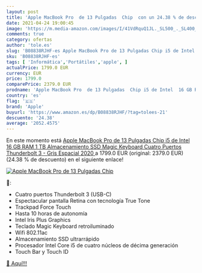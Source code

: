 ```yaml
---
layout: post
title: 'Apple MacBook Pro  de 13 Pulgadas  Chip  con un 24.38 % de descuento'
date: 2021-04-24 19:00:45
image: 'https://m.media-amazon.com/images/I/41VdRquQ1JL._SL500_._SL400_.jpg'
comments: true
category: ofertas
author: 'tole.es'
slug: 'B08838RJHF-es Apple MacBook Pro de 13 Pulgadas Chip i5 de Intel 16 GB...'
sku: 'B08838RJHF-es'
tags: [ 'Informática','Portátiles','apple', ]
actualPrice: 1799.0 EUR
currency: EUR
price: 1799.0
comparePrice: 2379.0 EUR
prodname: 'Apple MacBook Pro  de 13 Pulgadas  Chip i5 de Intel  16 GB RAM  1 TB Almacenamiento SSD  Magic Keyboard  Cuatro Puertos Thunderbolt 3  - Gris Espacial  2020 '
country: 'es'
flag: '🇪🇸'
brand: 'Apple'
buyurl: 'https://www.amazon.es/dp/B08838RJHF/?tag=tolees-21'
descuento: '24.38'
average: '2052.4575'
---
```


En este momento está [Apple MacBook Pro  de 13 Pulgadas  Chip i5 de Intel  16 GB RAM  1 TB Almacenamiento SSD  Magic Keyboard  Cuatro Puertos Thunderbolt 3  - Gris Espacial  2020 ](https://www.amazon.es/dp/B08838RJHF/?tag=tolees-21) a 1799.0 EUR (original: 2379.0 EUR) (24.38 %  de descuento) en el siguiente enlace!

[![Apple MacBook Pro  de 13 Pulgadas  Chip ](https://m.media-amazon.com/images/I/41VdRquQ1JL._SL500_._SL400_.jpg)](https://www.amazon.es/dp/B08838RJHF/?tag=tolees-21)

🔎:

- Cuatro puertos Thunderbolt 3 (USB-C)
- Espectacular pantalla Retina con tecnología True Tone
- Trackpad Force Touch
- Hasta 10 horas de autonomía
- Intel Iris Plus Graphics
- Teclado Magic Keyboard retroiluminado
- Wifi 802.11ac
- Almacenamiento SSD ultrarrápido
- Procesador Intel Core i5 de cuatro núcleos de décima generación
- Touch Bar y Touch ID

[🛒 Aquí!!!](https://www.amazon.es/dp/B08838RJHF/?tag=tolees-21)
